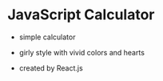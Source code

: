 # JavaScript Calculator

- simple calculator

- girly style with vivid colors and hearts

- created by React.js

